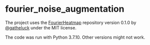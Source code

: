 # fourier_noise_augmentation

The project uses the [FourierHeatmap](https://github.com/gatheluck/FourierHeatmap/tree/v0.1.0) repository version 0.1.0
by [@gatheluck](https://github.com/gatheluck) under the MIT license.

The code was run with Python 3.7.10. Other versions might not work.

